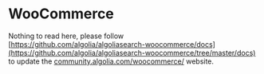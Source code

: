 # WooCommerce

Nothing to read here, please follow [https://github.com/algolia/algoliasearch-woocommerce/docs](https://github.com/algolia/algoliasearch-woocommerce/tree/master/docs) to update the [community.algolia.com/woocommerce/](https://community.algolia.com/woocommerce/) website.
